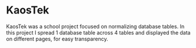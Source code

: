 # KaosTek
KaosTek was a school project focused on normalizing database tables.
In this project I spread 1 database table across 4 tables and displayed the data on different pages, for easy transparency. 
